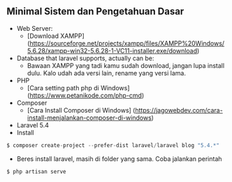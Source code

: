 ## Minimal Sistem dan Pengetahuan Dasar
- Web Server:
  - [Download XAMPP] (https://sourceforge.net/projects/xampp/files/XAMPP%20Windows/5.6.28/xampp-win32-5.6.28-1-VC11-installer.exe/download) 
- Database that laravel supports, actually can be:
  - Bawaan XAMPP yang tadi kamu sudah download, jangan lupa install dulu. Kalo udah ada versi lain, rename yang versi lama.
- PHP
  - [Cara setting path php di Windows] (https://www.petanikode.com/php-cmd)
- Composer
  - [Cara Install Composer di Windows] (https://jagowebdev.com/cara-install-menjalankan-composer-di-windows)
- Laravel 5.4
 - Install
 ```php
 $ composer create-project --prefer-dist laravel/laravel blog "5.4.*"
 ```
 - Beres install laravel, masih di folder yang sama. Coba jalankan perintah 
 ```php
 $ php artisan serve
 ```
